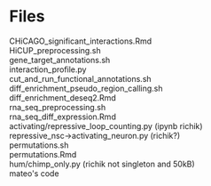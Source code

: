 # Files
CHiCAGO_significant_interactions.Rmd  
HiCUP_preprocessing.sh<br>
gene_target_annotations.sh<br>
interaction_profile.py<br>
cut_and_run_functional_annotations.sh<br>
diff_enrichment_pseudo_region_calling.sh<br>
diff_enrichment_deseq2.Rmd<br>
rna_seq_preprocessing.sh<br>
rna_seq_diff_expression.Rmd<br>
activating/repressive_loop_counting.py (ipynb richik)<br>
repressive_nsc->activating_neuron.py (richik?)<br>
permutations.sh<br>
permutations.Rmd<br>
hum/chimp_only.py (richik not singleton and 50kB)<br>
mateo's code<br>
